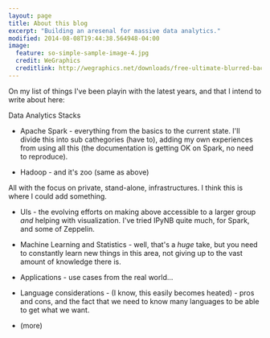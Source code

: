 ```yaml
---
layout: page
title: About this blog
excerpt: "Building an aresenal for massive data analytics."
modified: 2014-08-08T19:44:38.564948-04:00
image:
  feature: so-simple-sample-image-4.jpg
  credit: WeGraphics
  creditlink: http://wegraphics.net/downloads/free-ultimate-blurred-background-pack/
---
```


On my list of things I've been playin with the latest years, and that I intend to write about here:

Data Analytics Stacks

- Apache Spark - everything from the basics to the current state. I'll divide this into sub cathegories (have to), adding my own experiences from using all this (the documentation is getting OK on Spark, no need to reproduce).

- Hadoop - and it's zoo (same as above)

All with the focus on private, stand-alone, infrastructures. I think this is where I could add something.

- UIs - the evolving efforts on making above accessible to a larger group *and* helping with visualization. I've tried IPyNB quite much, for Spark, and some of Zeppelin.

- Machine Learning and Statistics - well, that's a *huge* take, but you need to constantly learn new things in this area, not giving up to the vast amount of knowledge there is.

- Applications - use cases from the real world...

- Language considerations - (I know, this easily becomes heated) - pros and cons, and the fact that we need to know many languages to be able to get what we want.

- (more)
